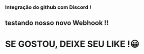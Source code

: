 ### Integração do github com Discord !

## testando nosso novo Webhook !!

# SE GOSTOU, DEIXE SEU LIKE !😀